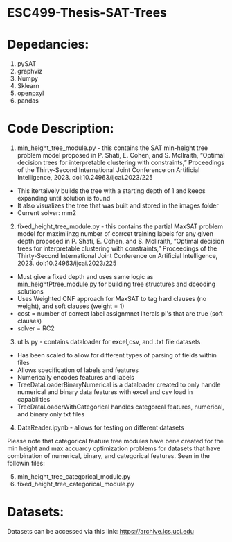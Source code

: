 # ESC499-Thesis-SAT-Trees

# Depedancies:

1. pySAT
2. graphviz
3. Numpy
4. Sklearn
5. openpxyl
6. pandas

# Code Description:

1. min_height_tree_module.py - this contains the SAT min-height tree problem model proposed in P. Shati, E. Cohen, and S. McIlraith, “Optimal decision trees for interpretable clustering with constraints,” Proceedings of the Thirty-Second International Joint Conference on Artificial Intelligence, 2023. doi:10.24963/ijcai.2023/225

- This itertaively builds the tree with a starting depth of 1 and keeps expanding until solution is found
- It also visualizes the tree that was built and stored in the images folder
- Current solver: mm2

2. fixed_height_tree_module.py - this contains the partial MaxSAT problem model for maximiinzg number of corrcet training labels for any given depth proposed in  P. Shati, E. Cohen, and S. McIlraith, “Optimal decision trees for interpretable clustering with constraints,” Proceedings of the Thirty-Second International Joint Conference on Artificial Intelligence, 2023. doi:10.24963/ijcai.2023/225

 - Must give a fixed depth and uses same logic as min_heightPtree_module.py for building tree structures and dceoding solutions
 - Uses Weighted CNF approach for MaxSAT to tag hard clauses (no weight), and soft clauses (weight = 1)
 - cost = number of correct label assignmnet literals pi's that are true (soft clauses)
 - solver = RC2

3. utils.py - contains dataloader for excel,csv, and .txt file datasets

 - Has been scaled to allow for different types of parsing of fields within files
 - Allows specification of labels and features
 - Numerically encodes features and labels
 - TreeDataLoaderBinaryNumerical is a dataloader created to only handle numerical and binary data features with excel and csv load in capabilities
 - TreeDataLoaderWithCategorical handles categorcal features, numerical, and binary only txt files 

4. DataReader.ipynb - allows for testing on different datasets

Please note that categorical feature tree modules have bene created for the min height and max accuarcy optimization problems for datasets that have combination of numerical, binary, and categorical features. Seen in the followin files: 

5. min_height_tree_categorical_module.py
6. fixed_height_tree_categorical_module.py 

# Datasets:
Datasets can be accessed via this link: https://archive.ics.uci.edu
